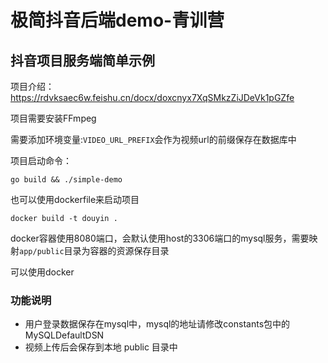 # 极简抖音后端demo-青训营

## 抖音项目服务端简单示例

项目介绍：https://rdvksaec6w.feishu.cn/docx/doxcnyx7XqSMkzZiJDeVk1pGZfe

项目需要安装FFmpeg

需要添加环境变量:`VIDEO_URL_PREFIX`会作为视频url的前缀保存在数据库中

项目启动命令：

```shell
go build && ./simple-demo
```

也可以使用dockerfile来启动项目

```shell
docker build -t douyin .
```

docker容器使用8080端口，会默认使用host的3306端口的mysql服务，需要映射`app/public`目录为容器的资源保存目录

可以使用docker

### 功能说明

* 用户登录数据保存在mysql中，mysql的地址请修改constants包中的MySQLDefaultDSN
* 视频上传后会保存到本地 public 目录中